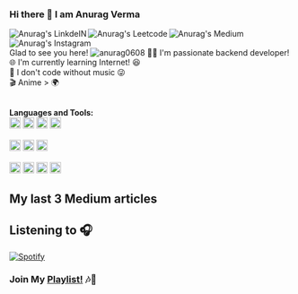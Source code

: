 ### Hi there 👋 I am Anurag Verma
<a href="https://www.linkedin.com/in/anurag-verma-ba6718169/">
  <img align="left" alt="Anurag's LinkdeIN" src="https://img.shields.io/badge/LinkedIn-0077B5?style=for-the-badge&logo=linkedin&logoColor=white" />
</a>
<a href="https://leetcode.com/anurag0608/">
  <img align="left" alt="Anurag's Leetcode" src="https://img.shields.io/badge/-LeetCode-FFA116?style=for-the-badge&logo=LeetCode&logoColor=black" />
</a>
<a href="https://medium.com/@anuragv.1020">
  <img align="left" alt="Anurag's Medium" src="https://img.shields.io/badge/Medium-12100E?style=for-the-badge&logo=medium&logoColor=white" />
</a>
<a href="https://www.instagram.com/anurag_verma004/">
  <img align="left" alt="Anurag's Instagram" src="https://img.shields.io/badge/Instagram-E4405F?style=for-the-badge&logo=instagram&logoColor=white" />
</a>
<br />
<br /> Glad to see you here! 
<img src="https://komarev.com/ghpvc/?username=anurag0608&label=Profile%20views&color=ce9927&style=flat" alt="anurag0608" />
🧑‍💻 I'm passionate backend developer!<br />
🌐 I'm currently learning Internet! 😆  <br />
🎵 I don't code without music 😜 <br />
🎬 Anime > 🌍 <br />
<br />

**Languages and Tools:** 
<br/>
<code><img height="20" src="https://img.shields.io/badge/go-%2300ADD8.svg?style=for-the-badge&logo=go&logoColor=white"></code>
<code><img height="20" src="https://img.shields.io/badge/JavaScript-323330?style=for-the-badge&logo=javascript&logoColor=F7DF1E"></code>
<code><img height="20" src="https://img.shields.io/badge/Node.js-339933?style=for-the-badge&logo=nodedotjs&logoColor=white"></code>
<code><img height="20" src="https://img.shields.io/badge/Java-ED8B00?style=for-the-badge&logo=java&logoColor=white"></code>
<br />
<br />
<code><img height="20" src="https://img.shields.io/badge/Express.js-000000?style=for-the-badge&logo=express&logoColor=white"></code>
<code><img height="20" src="https://img.shields.io/badge/spring-%236DB33F.svg?style=for-the-badge&logo=spring&logoColor=white"></code>
<code><img height="20" src="https://img.shields.io/badge/angular-%23DD0031.svg?style=for-the-badge&logo=angular&logoColor=white"></code>
<br/>
<br/>
<code><img height="20" src="https://img.shields.io/badge/MongoDB-white?style=for-the-badge&logo=mongodb&logoColor=4EA94B"></code>
<code><img height="20" src="https://img.shields.io/badge/MySQL-00000F?style=for-the-badge&logo=mysql&logoColor=white"></code>
<code><img height="20" src="https://img.shields.io/badge/GraphQl-E10098?style=for-the-badge&logo=graphql&logoColor=white"></code>
<code><img height="20" src="https://img.shields.io/badge/PostgreSQL-316192?style=for-the-badge&logo=postgresql&logoColor=white"></code>
<br />
## My last 3 Medium articles
<!-- BLOG-POST-LIST:START -->
<!-- BLOG-POST-LIST:END -->
## Listening to 🎧
[![Spotify](https://novatorem-rho-one.vercel.app/api/spotify)](https://open.spotify.com/user/vkgdlac0e3oesnsbj2vlhectz)
<br/>
### Join My [Playlist!](https://open.spotify.com/embed/playlist/297fMpSYcrOJN7SxyxlXAK?utm_source=generator) 🎶🎵
